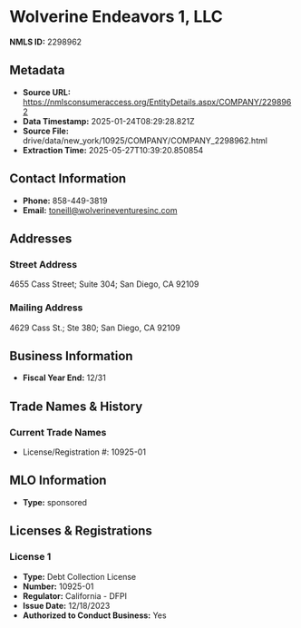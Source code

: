 # Wolverine Endeavors 1, LLC

**NMLS ID:** 2298962

## Metadata
- **Source URL:** https://nmlsconsumeraccess.org/EntityDetails.aspx/COMPANY/2298962
- **Data Timestamp:** 2025-01-24T08:29:28.821Z
- **Source File:** drive/data/new_york/10925/COMPANY/COMPANY_2298962.html
- **Extraction Time:** 2025-05-27T10:39:20.850854

## Contact Information
- **Phone:** 858-449-3819
- **Email:** toneill@wolverineventuresinc.com

## Addresses
### Street Address
4655 Cass Street; Suite 304; San Diego, CA 92109

### Mailing Address
4629 Cass St.; Ste 380; San Diego, CA 92109

## Business Information
- **Fiscal Year End:** 12/31

## Trade Names & History
### Current Trade Names
- License/Registration #: 10925-01

## MLO Information
- **Type:** sponsored

## Licenses & Registrations

### License 1
- **Type:** Debt Collection License
- **Number:** 10925-01
- **Regulator:** California - DFPI
- **Issue Date:** 12/18/2023
- **Authorized to Conduct Business:** Yes
